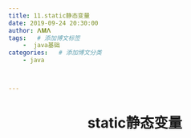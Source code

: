 ```yaml
---
title: 11.static静态变量
date: 2019-09-24 20:30:00
author: 𝚲𝚳𝚲
tags:   # 添加博文标签
	-  java基础
categories:   # 添加博文分类
	- java



---
```


<h1><center>static静态变量</center></h1>


